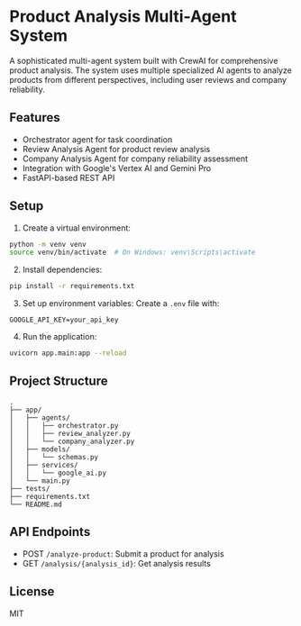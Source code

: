 # Product Analysis Multi-Agent System

A sophisticated multi-agent system built with CrewAI for comprehensive product analysis. The system uses multiple specialized AI agents to analyze products from different perspectives, including user reviews and company reliability.

## Features

- Orchestrator agent for task coordination
- Review Analysis Agent for product review analysis
- Company Analysis Agent for company reliability assessment
- Integration with Google's Vertex AI and Gemini Pro
- FastAPI-based REST API

## Setup

1. Create a virtual environment:
```bash
python -m venv venv
source venv/bin/activate  # On Windows: venv\Scripts\activate
```

2. Install dependencies:
```bash
pip install -r requirements.txt
```

3. Set up environment variables:
Create a `.env` file with:
```
GOOGLE_API_KEY=your_api_key
```

4. Run the application:
```bash
uvicorn app.main:app --reload
```

## Project Structure

```
.
├── app/
│   ├── agents/
│   │   ├── orchestrator.py
│   │   ├── review_analyzer.py
│   │   └── company_analyzer.py
│   ├── models/
│   │   └── schemas.py
│   ├── services/
│   │   └── google_ai.py
│   └── main.py
├── tests/
├── requirements.txt
└── README.md
```

## API Endpoints

- POST `/analyze-product`: Submit a product for analysis
- GET `/analysis/{analysis_id}`: Get analysis results

## License

MIT 